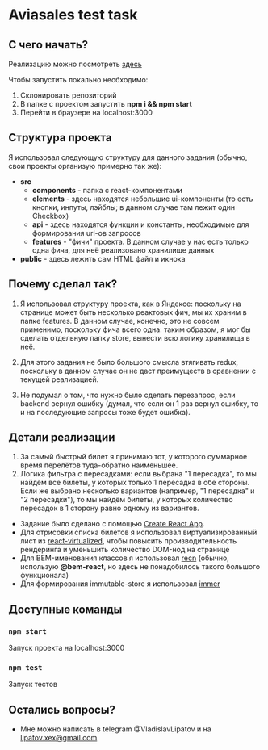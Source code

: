 # Aviasales test task

## С чего начать?

Реализацию можно посмотреть [здесь](https://elite174.github.io/as-test/)

Чтобы запустить локально необходимо:
1) Склонировать репозиторий
2) В папке с проектом запустить **npm i && npm start**
3) Перейти в браузере на localhost:3000

## Структура проекта

Я использовал следующую структуру для данного задания (обычно, свои проекты организую примерно так же):
- **src**
    - **components** - папка с react-компонентами
    - **elements** - здесь находятся небольшие ui-компоненты (то есть кнопки, инпуты, лэйблы; в данном случае там лежит один Checkbox)
    - **api** - здесь находятся функции и константы, необходимые для формирования url-ов запросов
    - **features** - "фичи" проекта. В данном случае у нас есть только одна фича, для неё реализовано хранилище данных
- **public** - здесь лежить сам HTML файл и икнока

## Почему сделал так?

1) Я использовал структуру проекта, как в Яндексе: поскольку на странице может быть несколько реактовых фич, мы их храним в папке features. В данном случае, конечно, это не совсем применимо, поскольку фича всего одна: таким образом, я мог бы сделать отдельную папку store, вынести всю логику хранилища в неё.

2) Для этого задания не было большого смысла втягивать redux, поскольку в данном случае он не даст преимуществ в сравнении с текущей реализацией.

3) Не подумал о том, что нужно было сделать перезапрос, если backend вернул ошибку (думал, что если он 1 раз вернул ошибку, то и на последующие запросы тоже будет ошибка).


## Детали реализации

1) За самый быстрый билет я принимаю тот, у которого суммарное время перелётов туда-обратно наименьшее.
2) Логика фильтра с пересадками: если выбрана "1 пересадка", то мы найдём все билеты, у которых только 1 пересадка в обе стороны. Если же выбрано несколько вариантов (например, "1 пересадка" и "2 пересадки"), то мы найдём билеты, у которых количество пересадок в 1 сторону равно одному из вариантов.

- Задание было сделано с помощью [Create React App](https://github.com/facebook/create-react-app).
- Для отрисовки списка билетов я использовал виртуализированный лист из  [react-virtualized](https://github.com/bvaughn/react-virtualized), чтобы повысить производительность рендеринга и уменьшить количество DOM-нод на странице
- Для BEM-именования классов я использовал [recn](https://github.com/awinogradov/recn) (обычно, использую **@bem-react**, но здесь не понадобилось такого большого функционала)
- Для формирования immutable-store я использовал [immer](https://github.com/immerjs/immer)

## Доступные команды

### `npm start`

Запуск проекта на localhost:3000

### `npm test`

Запуск тестов

## Остались вопросы?

- Мне можно написать в telegram @VladislavLipatov и на lipatov.xex@gmail.com
